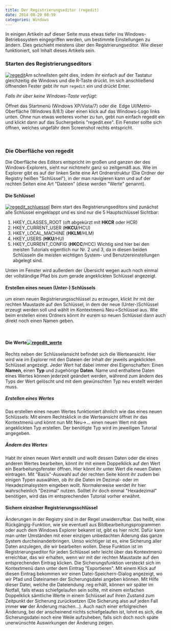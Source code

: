 ```yaml
---
title: Der Registrierungseditor (regedit)
date: 2014-08-20 08:59
categories: Windows
---
```


In einigen Artikeln auf dieser Seite muss etwas tiefer ins Windows-Betriebssystem eingegriffen werden, um bestimmte Einstellungen zu ändern. Dies geschieht meistens über den Registrierungseditor. Wie dieser funktioniert, soll Inhalt dieses Artikels sein.<!--more-->

### Starten des Registrierungseditors

[![regedit](https://e-smog.org/blog/wp-content/uploads/2014/08/regedit-300x175.png)](https://e-smog.org/blog/wp-content/uploads/2014/08/regedit.png)Am schnellsten geht dies, indem ihr einfach auf der Tastatur gleichzeitig die Windows und die R-Taste drückt. Im sich anschließend öffnenden Fester gebt ihr nun `regedit` ein und drückt Enter.

_Falls ihr über keine Windows-Taste verfügt:_

Öffnet das Startmenü (Windows XP/Vista/7) oder die  Edge UI/Metro-Oberfläche (Windows 8/8.1) über einen klick auf das Windows-Logo links unten. Ohne nun etwas weiteres vorher zu tun, gebt nun einfach regedit ein und klickt dann auf das Suchergebnis "regedit.exe". Ein Fenster sollte sich öffnen, welches ungefähr dem Screenshot rechts entspricht.

&nbsp;

### Die Oberfläche von regedit

Die Oberfläche des Editors entspricht im großen und ganzen der des Windows-Explorers, sieht nur nichtmehr ganz so zeitgemäß aus. Wie im Explorer gibt es auf der linken Seite eine Art Ordnerstruktur (Die Ordner der Registry heißen "Schlüssel"), in der man navigieren kann und auf der rechten Seiten eine Art "Dateien" (diese werden "Werte" genannt).

#### Die Schlüssel

[![regedit_schluessel](https://e-smog.org/blog/wp-content/uploads/2014/08/regedit_schluessel-141x300.png)](https://e-smog.org/blog/wp-content/uploads/2014/08/regedit_schluessel.png) Beim start des Registrierungseditors sind zunächst alle Schlüssel eingeklappt und es sind nur die 5 Hauptschlüssel Sichtbar:

1.  HKEY_CLASSES_ROOT (oft abgekürzt mit **HKCR** oder HCR)
2.  HKEY_CURRENT_USER (**HKCU**/HCU)
3.  HKEY_LOCAL_MACHINE (**HKLM**/HLM)
4.  HKEY_USERS (**HKU**/HU)
5.  HKEY_CURRENT_CONFIG (**HKCC**/HCC)
Wichtig sind hier bei den meisten Tutorials eigentlich nur Nr. 2 und 3, da in diesen beiden Schlüsseln die meisten wichtigen System- und Benutzereinstellungen abgelegt sind.

Unten im Fenster wird außerdem der Übersicht wegen auch noch einmal der vollständige Pfad bis zum gerade angeklickten Schlüssel angezeigt.

#### Erstellen eines neuen (Unter-) Schlüssels

um einen neuen Registrierungsschlüssel zu erzeugen, klickt ihr mit der rechten Maustaste auf den Schlüssel, in dem der neue (Unter-)Schlüssel erzeugt werden soll und wählt im Kontextmenü Neu-&gt;Schlüssel aus. Wie beim erstellen eines Ordners könnt ihr eurem so neuen Schlüssel dann auch direkt noch einen Namen geben.

&nbsp;

#### Die Werte[![regedit_werte](https://e-smog.org/blog/wp-content/uploads/2014/08/regedit_werte-300x216.png)](https://e-smog.org/blog/wp-content/uploads/2014/08/regedit_werte.png)

Rechts neben der Schlüsselansicht befindet sich die Werteansicht. Hier wird wie im Explorer mit den Dateien der Inhalt der jeweils angeklickten Schlüssel angezeigt. Jeder Wert hat dabei immer drei Eigenschaften: Einen **Namen**, einen **Typ** und zugehörige **Daten**. Name und enthaltene Daten eines Wertes können jederzeit geändert werden, während zum ändern des Typs der Wert gelöscht und mit dem gewünschten Typ neu erstellt werden muss.

##### Erstellen eines Wertes

Das erstellen eines neuen Wertes funktioniert ähnlich wie das eines neuen Schlüssels: Mit einem Rechtsklick in die Werteansicht öffnet ihr das Kontextmenü und könnt nun Mit Neu-&gt;... einen neuen Wert mit dem angeklickten Typ erstellen. Der benötigte Typ wird im jeweiligen Tutorial angegeben.

##### Ändern des Wertes

Habt ihr einen neuen Wert erstellt und wollt dessen Daten oder die eines anderen Wertes bearbeiten, könnt ihr mit einem Doppelklick auf den Wert ein Bearbeitungsfenster öffnen. Hier könnt ihr unter Wert die neuen Daten eintragen. Mit "Basis"-Auswahl auf der rechten Seite könnt ihr zudem bei einigen Typen auswählen, ob ihr die Daten im Dezimal- oder im Hexadezimalsystem eingeben wollt. Normalerweise werdet ihr hier wahrscheinlich "Dezimal" nutzen. Solltet ihr doch einmal "Hexadezimal" benötigen, wird das im entsprechenden Tutorial vorher erwähnt.

#### Sichern einzelner Registrierungsschlüssel

Änderungen in der Registry sind in der Regel unwiderrufbar. Das heißt, eine Rückgängig-Funktion, wie sie eventuell aus Bildbearbeitungsprogrammen oder auch dem Windows Explorer bekannt ist, gibt es hier nicht. Dafür kann man unter Umständen mit einer einzigen unbedachten Äderung das ganze System durcheinanderbringen. Umso wichtiger ist es, eine Sicherung aller Daten anzulegen, die wir bearbeiten wollen.
Diese Funktion ist im Registrierungseditor für jeden Schlüssel sehr leicht über das Kontextmenü erreichbar, das wir erhalten, wenn wir mit der rechten Maustaste auf den entsprechenden Eintrag klicken. Die Sicherungsfunktion versteckt sich im Kontextmenü dann unter dem Eintrag "Exportieren". Mit einem Klick auf diesen Eintrag bekommen wir einen Datei-Speichern-Dialog angezeigt, wo wir Pfad und Dateinamen der Sicherungsdatei angeben können. Mit Hilfe dieser Datei, welche die Dateiendung .reg erhält, können wir später im Notfall, falls etwas schiefgelaufen sein sollte, mit einem einfachen Doppelklick sämtliche Werte in einem Schlüssel auf ihren Zustand zum Zeitpunkt der Sicherung zurücksetzen (Die Sicherung also auf jeden Fall immer **vor** der Änderung machen...). Auch nach einer erfolgreichen Änderung, bei der anscheinend nichts schiefgelaufen ist, lohnt es sich, die Sicherungsdatei noch eine Weile aufzuheben, falls sich doch noch späte unerwünschte Auswirkungen der Änderung zeigen.